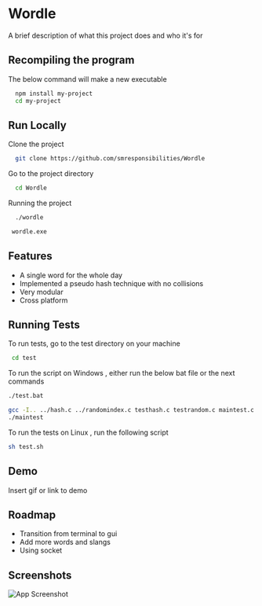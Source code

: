 # Wordle

A brief description of what this project does and who it's for

## Recompiling the program

The below command will make a new executable

```bash {"id":"01J6WZ5475C5VKJF1Y4H4HQVXC"}
  npm install my-project
  cd my-project
```

## Run Locally

Clone the project

```bash {"id":"01J6WZ5476B3T2H75SW9AQ2Z83"}
  git clone https://github.com/smresponsibilities/Wordle
```

Go to the project directory

```bash {"id":"01J6WZ5476B3T2H75SWBA0ZHDY"}
  cd Wordle
```

Running the project 

```bash {"id":"01J6WZ5476B3T2H75SWH9QRR4R"}
  ./wordle
```

```bash {"id":"01J71YET5SHQ310X2ZJ5YMQYH0"}
 wordle.exe
```

## Features

- A single word for the whole day
- Implemented a pseudo hash technique with no collisions
- Very modular
- Cross platform

## Running Tests

To run tests, go to the test directory on your machine

```bash {"id":"01J71Z0343QPEB3AYS0HMT7J3G"}
 cd test
```

To run the script on Windows , either run the below bat file or the next commands

```bash {"id":"01J6WZ5476B3T2H75SWKG4J3EM"}
./test.bat 
```

```bash {"id":"01J6WZA2VB89ZTG611BNCZF8FD"}
gcc -I.. ../hash.c ../randomindex.c testhash.c testrandom.c maintest.c -o maintest 
./maintest
```

To run the tests on Linux , run the following script

```bash {"id":"01J6WZC1VX396Z6Z4HH9SMTZEZ"}
sh test.sh
```

## Demo

Insert gif or link to demo

## Roadmap

- Transition from terminal to gui
- Add more words and slangs
- Using socket 

## Screenshots

![App Screenshot](https://via.placeholder.com/468x300?text=App+Screenshot+Here)

